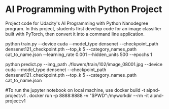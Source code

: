 # AI Programming with Python Project

Project code for Udacity's AI Programming with Python Nanodegree program. In this project, students first develop code for an image classifier built with PyTorch, then convert it into a command line application.


python train.py --device cuda --model_type densenet --checkpoint_path densenet121_checkpoint.pth --top_k 5 --category_names_path cat_to_name.json --learning_rate 0.001 --hidden_units 500 --epochs 1

python predict.py --img_path ./flowers/train/102/image_08001.jpg --device cuda --model_type densenet --checkpoint_path densenet121_checkpoint.pth --top_k 5 --category_names_path cat_to_name.json



#To run the jupyter notebook on local machine, use
docker build -t aipnd-project:v1 .
docker run -p 8888:8888   -v "$PWD":/myworkdir   --rm -it aipnd-project:v1

